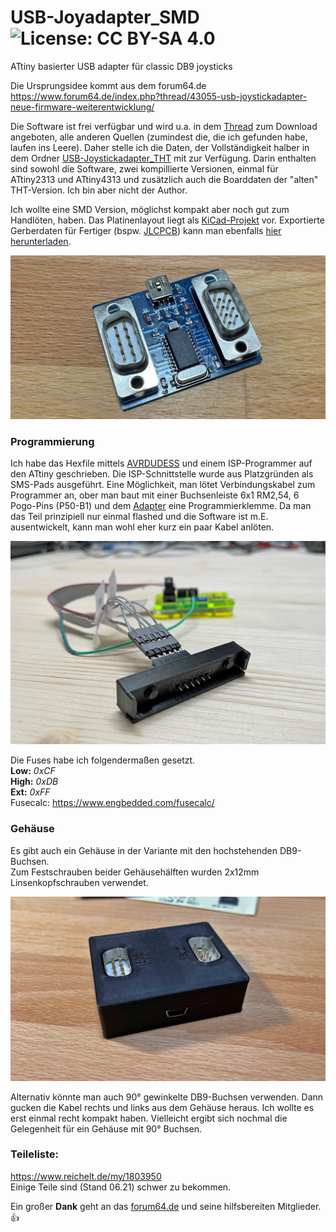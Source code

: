 # USB-Joyadapter_SMD  ![License: CC BY-SA 4.0](https://img.shields.io/badge/License-CC%20BY--SA%204.0-lightgrey.svg)
ATtiny basierter USB adapter für classic DB9 joysticks

Die Ursprungsidee kommt aus dem forum64.de <br>
https://www.forum64.de/index.php?thread/43055-usb-joystickadapter-neue-firmware-weiterentwicklung/

Die Software ist frei verfügbar und wird u.a. in dem [Thread](https://www.forum64.de/index.php?thread/43055-usb-joystickadapter-neue-firmware-weiterentwicklung/&postID=1390222#post1390222) zum Download angeboten, alle anderen Quellen (zumindest die, die ich gefunden habe, laufen ins Leere).
Daher stelle ich die Daten, der Vollständigkeit halber in dem Ordner [USB-Joystickadapter_THT](https://github.com/der-pw/USB-Joyadapter_SMD/tree/main/USB-Joystickadapter_THT) mit zur Verfügung. Darin enthalten sind sowohl die Software, zwei kompillierte Versionen, einmal für ATtiny2313 und ATtiny4313 und zusätzlich auch die Boarddaten der "alten" THT-Version. Ich bin aber nicht der Author.

Ich wollte eine SMD Version, möglichst kompakt aber noch gut zum Handlöten, haben.
Das Platinenlayout liegt als [KiCad-Projekt](https://github.com/der-pw/USB-Joyadapter_SMD/tree/main/kicad) vor. Exportierte Gerberdaten für Fertiger (bspw. [JLCPCB](https://jlcpcb.com/)) kann man ebenfalls [hier herunterladen](https://github.com/der-pw/USB-Joyadapter_SMD/raw/main/Joyadapter_SMD_gerber.zip).

![Draufsicht](https://github.com/der-pw/USB-Joyadapter_SMD/raw/main/images/Platine.jpeg)


### Programmierung
Ich habe das Hexfile mittels [AVRDUDESS](https://github.com/zkemble/AVRDUDESS) und einem ISP-Programmer auf den ATtiny geschrieben.
Die ISP-Schnittstelle wurde aus Platzgründen als SMS-Pads ausgeführt.
Eine Möglichkeit, man lötet Verbindungskabel zum Programmer an, ober man baut mit einer Buchsenleiste 6x1 RM2,54, 6 Pogo-Pins (P50-B1) und dem [Adapter](https://github.com/der-pw/USB-Joyadapter_SMD/blob/main/3D%20print/Pogo-Adapter.stl) eine Programmierklemme.
Da man das Teil prinzipiell nur einmal flashed und die Software ist m.E. ausentwickelt, kann man wohl eher kurz ein paar Kabel anlöten.

![Draufsicht](https://github.com/der-pw/USB-Joyadapter_SMD/raw/main/images/PogoAdapter.jpeg)

Die Fuses habe ich folgendermaßen gesetzt.  
**Low:** *0xCF*  
**High:** *0xDB*  
**Ext:** *0xFF*  
Fusecalc: https://www.engbedded.com/fusecalc/

### Gehäuse
Es gibt auch ein Gehäuse in der Variante mit den hochstehenden DB9-Buchsen.  
Zum Festschrauben beider Gehäusehälften wurden 2x12mm Linsenkopfschrauben verwendet.

![Gehäuse](https://github.com/der-pw/USB-Joyadapter_SMD/raw/main/images/Gehaeuse.jpeg)

Alternativ könnte man auch 90° gewinkelte DB9-Buchsen verwenden. Dann gucken die Kabel rechts und links aus dem Gehäuse heraus.
Ich wollte es erst einmal recht kompakt haben.
Vielleicht ergibt sich nochmal die Gelegenheit für ein Gehäuse mit 90° Buchsen.

### Teileliste:
https://www.reichelt.de/my/1803950  
Einige Teile sind (Stand 06.21) schwer zu bekommen.  

  
Ein großer **Dank** geht an das [forum64.de](https://www.forum64.de/) und seine hilfsbereiten Mitglieder. :thumbsup:
